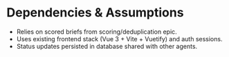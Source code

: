 # Dependencies & Assumptions
- Relies on scored briefs from scoring/deduplication epic.
- Uses existing frontend stack (Vue 3 + Vite + Vuetify) and auth sessions.
- Status updates persisted in database shared with other agents.
